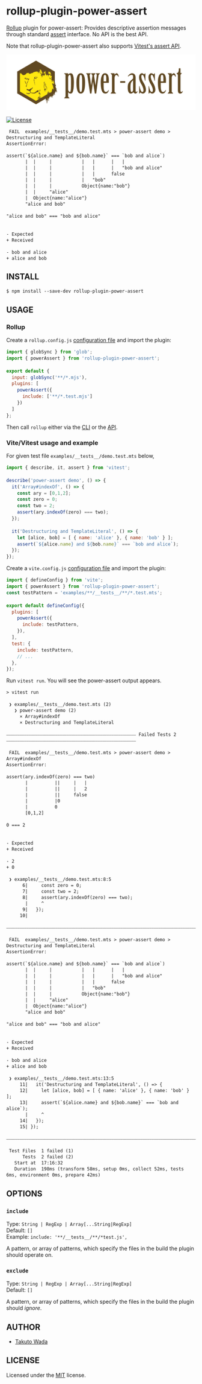 rollup-plugin-power-assert
================================

[Rollup](https://rollupjs.org/) plugin for power-assert: Provides descriptive assertion messages through standard [assert](https://nodejs.org/api/assert.html) interface. No API is the best API.

Note that rollup-plugin-power-assert also supports [Vitest's assert API](https://vitest.dev/api/assert).

[![power-assert][power-assert-banner]][power-assert-url]

[![License][license-image]][license-url]

```
 FAIL  examples/__tests__/demo.test.mts > power-assert demo > Destructuring and TemplateLiteral
AssertionError:

assert(`${alice.name} and ${bob.name}` === `bob and alice`)
       |  |     |           |   |      |   |
       |  |     |           |   |      |   "bob and alice"
       |  |     |           |   |      false
       |  |     |           |   "bob"
       |  |     |           Object{name:"bob"}
       |  |     "alice"
       |  Object{name:"alice"}
       "alice and bob"

"alice and bob" === "bob and alice"


- Expected
+ Received

- bob and alice
+ alice and bob
```


INSTALL
---------------------------------------

```
$ npm install --save-dev rollup-plugin-power-assert
```

USAGE
---------------------------------------

### Rollup

Create a `rollup.config.js` [configuration file](https://rollupjs.org/command-line-interface/#configuration-files) and import the plugin:

```js
import { globSync } from 'glob';
import { powerAssert } from 'rollup-plugin-power-assert';

export default {
  input: globSync('**/*.mjs'),
  plugins: [
    powerAssert({
      include: ['**/*.test.mjs']
    })
  ]
};
```

Then call `rollup` either via the [CLI](https://rollupjs.org/command-line-interface/) or the [API](https://rollupjs.org/javascript-api/).

### Vite/Vitest usage and example

For given test file `examples/__tests__/demo.test.mts` below,

```js
import { describe, it, assert } from 'vitest';

describe('power-assert demo', () => {
  it('Array#indexOf', () => {
    const ary = [0,1,2];
    const zero = 0;
    const two = 2;
    assert(ary.indexOf(zero) === two);
  });

  it('Destructuring and TemplateLiteral', () => {
    let [alice, bob] = [ { name: 'alice' }, { name: 'bob' } ];
    assert(`${alice.name} and ${bob.name}` === `bob and alice`);
  });
});
```

Create a `vite.config.js` [configuration file](https://vitejs.dev/guide/using-plugins.html) and import the plugin:

```js
import { defineConfig } from 'vite';
import { powerAssert } from 'rollup-plugin-power-assert';
const testPattern = 'examples/**/__tests__/**/*.test.mts';

export default defineConfig({
  plugins: [
    powerAssert({
      include: testPattern,
    }),
  ],
  test: {
    include: testPattern,
    // ...
  },
});
```

Run `vitest run`. You will see the power-assert output appears.

```
> vitest run

 ❯ examples/__tests__/demo.test.mts (2)
   ❯ power-assert demo (2)
     × Array#indexOf
     × Destructuring and TemplateLiteral

⎯⎯⎯⎯⎯⎯⎯⎯⎯⎯⎯⎯⎯⎯⎯⎯⎯⎯⎯⎯⎯⎯⎯⎯⎯⎯⎯⎯⎯⎯⎯⎯⎯⎯⎯⎯⎯⎯⎯⎯⎯⎯⎯⎯⎯⎯⎯⎯⎯⎯⎯⎯⎯⎯⎯⎯⎯⎯ Failed Tests 2 ⎯⎯⎯⎯⎯⎯⎯⎯⎯⎯⎯⎯⎯⎯⎯⎯⎯⎯⎯⎯⎯⎯⎯⎯⎯⎯⎯⎯⎯⎯⎯⎯⎯⎯⎯⎯⎯⎯⎯⎯⎯⎯⎯⎯⎯⎯⎯⎯⎯⎯⎯⎯⎯⎯⎯⎯⎯⎯

 FAIL  examples/__tests__/demo.test.mts > power-assert demo > Array#indexOf
AssertionError:

assert(ary.indexOf(zero) === two)
       |          ||     |   |
       |          ||     |   2
       |          ||     false
       |          |0
       |          0
       [0,1,2]

0 === 2


- Expected
+ Received

- 2
+ 0

 ❯ examples/__tests__/demo.test.mts:8:5
      6|     const zero = 0;
      7|     const two = 2;
      8|     assert(ary.indexOf(zero) === two);
       |     ^
      9|   });
     10|

⎯⎯⎯⎯⎯⎯⎯⎯⎯⎯⎯⎯⎯⎯⎯⎯⎯⎯⎯⎯⎯⎯⎯⎯⎯⎯⎯⎯⎯⎯⎯⎯⎯⎯⎯⎯⎯⎯⎯⎯⎯⎯⎯⎯⎯⎯⎯⎯⎯⎯⎯⎯⎯⎯⎯⎯⎯⎯⎯⎯⎯⎯⎯⎯⎯⎯⎯⎯⎯⎯⎯⎯⎯⎯⎯⎯⎯⎯⎯⎯⎯⎯⎯⎯⎯⎯⎯⎯⎯⎯⎯⎯⎯⎯⎯⎯⎯⎯⎯⎯⎯⎯⎯⎯⎯⎯⎯⎯⎯⎯⎯⎯⎯⎯⎯⎯⎯⎯⎯⎯⎯⎯⎯⎯⎯⎯[1/2]⎯

 FAIL  examples/__tests__/demo.test.mts > power-assert demo > Destructuring and TemplateLiteral
AssertionError:

assert(`${alice.name} and ${bob.name}` === `bob and alice`)
       |  |     |           |   |      |   |
       |  |     |           |   |      |   "bob and alice"
       |  |     |           |   |      false
       |  |     |           |   "bob"
       |  |     |           Object{name:"bob"}
       |  |     "alice"
       |  Object{name:"alice"}
       "alice and bob"

"alice and bob" === "bob and alice"


- Expected
+ Received

- bob and alice
+ alice and bob

 ❯ examples/__tests__/demo.test.mts:13:5
     11|   it('Destructuring and TemplateLiteral', () => {
     12|     let [alice, bob] = [ { name: 'alice' }, { name: 'bob' } ];
     13|     assert(`${alice.name} and ${bob.name}` === `bob and alice`);
       |     ^
     14|   });
     15| });

⎯⎯⎯⎯⎯⎯⎯⎯⎯⎯⎯⎯⎯⎯⎯⎯⎯⎯⎯⎯⎯⎯⎯⎯⎯⎯⎯⎯⎯⎯⎯⎯⎯⎯⎯⎯⎯⎯⎯⎯⎯⎯⎯⎯⎯⎯⎯⎯⎯⎯⎯⎯⎯⎯⎯⎯⎯⎯⎯⎯⎯⎯⎯⎯⎯⎯⎯⎯⎯⎯⎯⎯⎯⎯⎯⎯⎯⎯⎯⎯⎯⎯⎯⎯⎯⎯⎯⎯⎯⎯⎯⎯⎯⎯⎯⎯⎯⎯⎯⎯⎯⎯⎯⎯⎯⎯⎯⎯⎯⎯⎯⎯⎯⎯⎯⎯⎯⎯⎯⎯⎯⎯⎯⎯⎯⎯[2/2]⎯

 Test Files  1 failed (1)
      Tests  2 failed (2)
   Start at  17:16:32
   Duration  198ms (transform 58ms, setup 0ms, collect 52ms, tests 6ms, environment 0ms, prepare 42ms)
```



OPTIONS
---------------------------------------

### `include`

Type: `String | RegExp | Array[...String|RegExp]`<br>
Default: `[]`<br>
Example: `include: '**/__tests__/**/*test.js',`<br>

A pattern, or array of patterns, which specify the files in the build the plugin should operate on.

### `exclude`

Type: `String | RegExp | Array[...String|RegExp]`<br>
Default: `[]`<br>

A pattern, or array of patterns, which specify the files in the build the plugin should _ignore_.


AUTHOR
---------------------------------------
* [Takuto Wada](https://github.com/twada)


LICENSE
---------------------------------------
Licensed under the [MIT](https://twada.mit-license.org/) license.

[power-assert-url]: https://github.com/power-assert-js
[power-assert-banner]: https://raw.githubusercontent.com/power-assert-js/power-assert-js-logo/master/banner/banner-official-fullcolor.png

[license-url]: https://twada.mit-license.org/
[license-image]: https://img.shields.io/badge/license-MIT-brightgreen.svg
